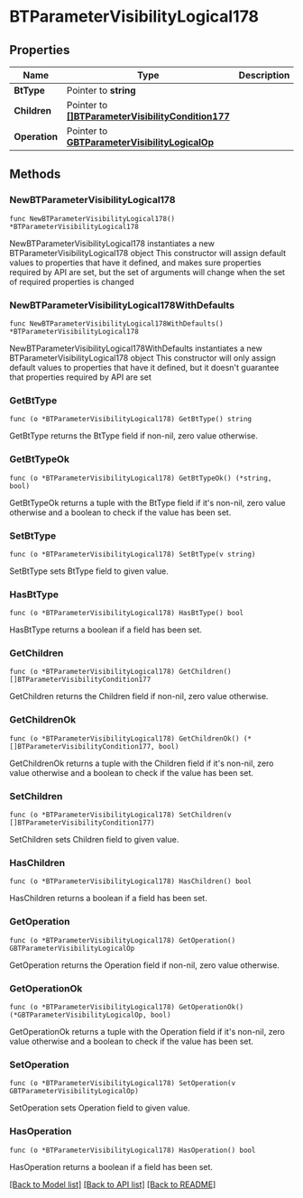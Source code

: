# BTParameterVisibilityLogical178

## Properties

Name | Type | Description | Notes
------------ | ------------- | ------------- | -------------
**BtType** | Pointer to **string** |  | [optional] 
**Children** | Pointer to [**[]BTParameterVisibilityCondition177**](BTParameterVisibilityCondition177.md) |  | [optional] 
**Operation** | Pointer to [**GBTParameterVisibilityLogicalOp**](GBTParameterVisibilityLogicalOp.md) |  | [optional] 

## Methods

### NewBTParameterVisibilityLogical178

`func NewBTParameterVisibilityLogical178() *BTParameterVisibilityLogical178`

NewBTParameterVisibilityLogical178 instantiates a new BTParameterVisibilityLogical178 object
This constructor will assign default values to properties that have it defined,
and makes sure properties required by API are set, but the set of arguments
will change when the set of required properties is changed

### NewBTParameterVisibilityLogical178WithDefaults

`func NewBTParameterVisibilityLogical178WithDefaults() *BTParameterVisibilityLogical178`

NewBTParameterVisibilityLogical178WithDefaults instantiates a new BTParameterVisibilityLogical178 object
This constructor will only assign default values to properties that have it defined,
but it doesn't guarantee that properties required by API are set

### GetBtType

`func (o *BTParameterVisibilityLogical178) GetBtType() string`

GetBtType returns the BtType field if non-nil, zero value otherwise.

### GetBtTypeOk

`func (o *BTParameterVisibilityLogical178) GetBtTypeOk() (*string, bool)`

GetBtTypeOk returns a tuple with the BtType field if it's non-nil, zero value otherwise
and a boolean to check if the value has been set.

### SetBtType

`func (o *BTParameterVisibilityLogical178) SetBtType(v string)`

SetBtType sets BtType field to given value.

### HasBtType

`func (o *BTParameterVisibilityLogical178) HasBtType() bool`

HasBtType returns a boolean if a field has been set.

### GetChildren

`func (o *BTParameterVisibilityLogical178) GetChildren() []BTParameterVisibilityCondition177`

GetChildren returns the Children field if non-nil, zero value otherwise.

### GetChildrenOk

`func (o *BTParameterVisibilityLogical178) GetChildrenOk() (*[]BTParameterVisibilityCondition177, bool)`

GetChildrenOk returns a tuple with the Children field if it's non-nil, zero value otherwise
and a boolean to check if the value has been set.

### SetChildren

`func (o *BTParameterVisibilityLogical178) SetChildren(v []BTParameterVisibilityCondition177)`

SetChildren sets Children field to given value.

### HasChildren

`func (o *BTParameterVisibilityLogical178) HasChildren() bool`

HasChildren returns a boolean if a field has been set.

### GetOperation

`func (o *BTParameterVisibilityLogical178) GetOperation() GBTParameterVisibilityLogicalOp`

GetOperation returns the Operation field if non-nil, zero value otherwise.

### GetOperationOk

`func (o *BTParameterVisibilityLogical178) GetOperationOk() (*GBTParameterVisibilityLogicalOp, bool)`

GetOperationOk returns a tuple with the Operation field if it's non-nil, zero value otherwise
and a boolean to check if the value has been set.

### SetOperation

`func (o *BTParameterVisibilityLogical178) SetOperation(v GBTParameterVisibilityLogicalOp)`

SetOperation sets Operation field to given value.

### HasOperation

`func (o *BTParameterVisibilityLogical178) HasOperation() bool`

HasOperation returns a boolean if a field has been set.


[[Back to Model list]](../README.md#documentation-for-models) [[Back to API list]](../README.md#documentation-for-api-endpoints) [[Back to README]](../README.md)


